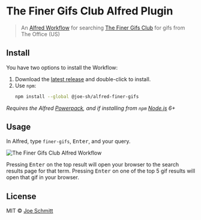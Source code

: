 # The Finer Gifs Club Alfred Plugin

> An [Alfred Workflow](https://www.alfredapp.com/workflows/) for searching
[The Finer Gifs Club](https://thefinergifs.club) for gifs from The Office (US)

## Install

You have two options to install the Workflow:

1. Download the [latest release](https://github.com/josephschmitt/alfred-finer-gifs/releases/latest)
and double-click to install.
2. Use `npm`:
   ```sh
   npm install --global @joe-sh/alfred-finer-gifs
   ```
_Requires the Alfred [Powerpack](https://www.alfredapp.com/powerpack/), and if installing from
`npm` [Node.js](https://nodejs.org) 6+_

## Usage

In Alfred, type `finer-gifs`, <kbd>Enter</kbd>, and your query.

![The Finer Gifs Club Alfred Workflow](https://thefinergifs.club/alfred-finer-gifs-preview.png)

Pressing <kbd>Enter</kbd> on the top result will open your browser to the search results page for
that term. Pressing <kbd>Enter</kbd> on one of the top 5 gif results will open that gif in your
browser.

## License

MIT © [Joe Schmitt](https://thefinergifs.club)
